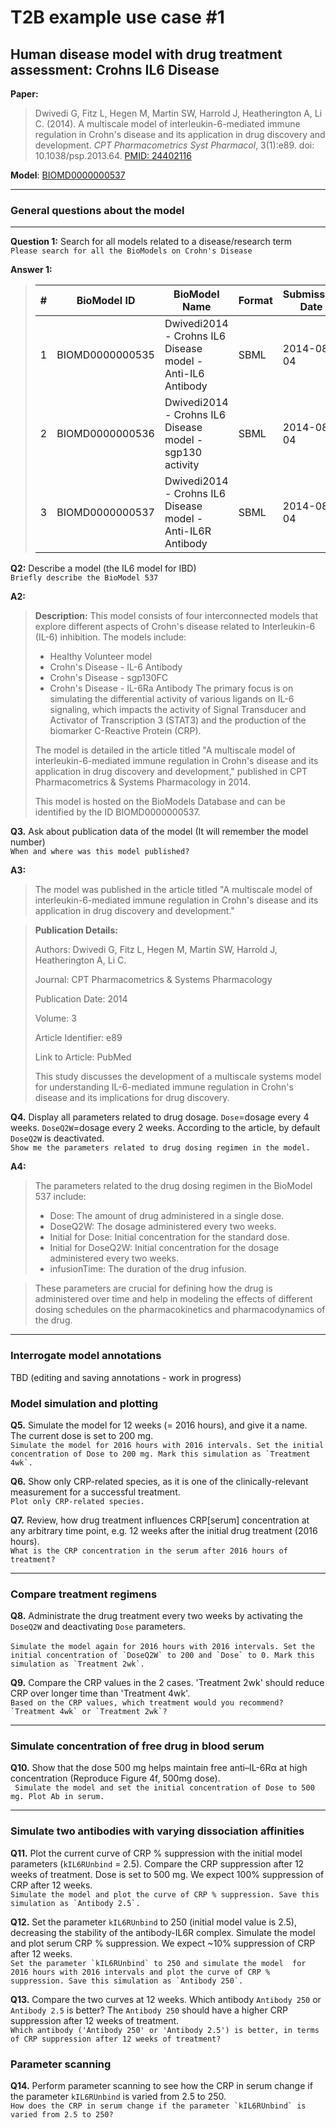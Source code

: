 # T2B example use case #1
## Human disease model with drug treatment assessment: Crohns IL6 Disease

**Paper:**
> Dwivedi G, Fitz L, Hegen M, Martin SW, Harrold J, Heatherington A, Li C. (2014). A multiscale model of interleukin-6-mediated immune regulation in Crohn's disease and its application in drug discovery and development. *CPT Pharmacometrics Syst Pharmacol*, 3(1):e89. doi: 10.1038/psp.2013.64. [PMID: 24402116](https://pubmed.ncbi.nlm.nih.gov/24402116/)

**Model**: [BIOMD0000000537](https://www.ebi.ac.uk/biomodels/BIOMD0000000537)

<hr>

### General questions about the model

<hr>

**Question 1:** Search for all models related to a disease/research term <br>
```Please search for all the BioModels on Crohn's Disease```

**Answer 1:** 
>| # | BioModel ID | BioModel Name | Format | Submission Date |
>|---|-------------|---------------|---------|-----------------|
>| 1 | BIOMD0000000535 | Dwivedi2014 - Crohns IL6 Disease model - Anti-IL6 Antibody | SBML | 2014-08-04 |
>| 2 | BIOMD0000000536 | Dwivedi2014 - Crohns IL6 Disease model - sgp130 activity | SBML | 2014-08-04 |
>| 3 | BIOMD0000000537 | Dwivedi2014 - Crohns IL6 Disease model - Anti-IL6R Antibody | SBML | 2014-08-04 |



**Q2:** Describe a model (the IL6 model for IBD) <br>
```Briefly describe the BioModel 537```

**A2:**

>**Description:**
>This model consists of four interconnected models that explore different aspects of Crohn's disease related to Interleukin-6 (IL-6) inhibition. The models include:
>
>- Healthy Volunteer model
>- Crohn's Disease - IL-6 Antibody
>- Crohn's Disease - sgp130FC
>- Crohn's Disease - IL-6Ra Antibody
>The primary focus is on simulating the differential activity of various ligands on IL-6 signaling, which impacts the activity of Signal Transducer and Activator of Transcription 3 (STAT3) and the production of the biomarker C-Reactive Protein (CRP).
>
>The model is detailed in the article titled "A multiscale model of interleukin-6-mediated immune regulation in Crohn's disease and its application in drug discovery and development," published in CPT Pharmacometrics & Systems Pharmacology in 2014.
>
>This model is hosted on the BioModels Database and can be identified by the ID BIOMD0000000537.

**Q3.** Ask about publication data of the model (It will remember the model number) <br>
```When and where was this model published?```

**A3:**

> The model was published in the article titled "A multiscale model of interleukin-6-mediated immune regulation in Crohn's disease and its application in drug discovery and development."

>**Publication Details:**
>
>Authors: Dwivedi G, Fitz L, Hegen M, Martin SW, Harrold J, Heatherington A, Li C.
>
>Journal: CPT Pharmacometrics & Systems Pharmacology
>
>Publication Date: 2014
>
>Volume: 3
>
>Article Identifier: e89
>
>Link to Article: PubMed
>
>This study discusses the development of a multiscale systems model for understanding IL-6-mediated immune regulation in Crohn's disease and its implications for drug discovery.

**Q4.** Display all parameters related to drug dosage. `Dose`=dosage every 4 weeks. `DoseQ2W`=dosage every 2 weeks. According to the article, by default `DoseQ2W` is
deactivated. <br>
```Show me the parameters related to drug dosing regimen in the model.```

**A4:** <br>

>The parameters related to the drug dosing regimen in the BioModel 537 include:
>
>- Dose: The amount of drug administered in a single dose.
>- DoseQ2W: The dosage administered every two weeks.
>- Initial for Dose: Initial concentration for the standard dose.
>- Initial for DoseQ2W: Initial concentration for the dosage administered every two weeks.
>- infusionTime: The duration of the drug infusion.

>These parameters are crucial for defining how the drug is administered over time and help in modeling the effects of different dosing schedules on the pharmacokinetics and pharmacodynamics of the drug.

<hr> 

### Interrogate model annotations
TBD (editing and saving annotations - work in progress)

### Model simulation and plotting

**Q5.** Simulate the model for 12 weeks (= 2016 hours), and give it a name. The current dose is set to 200 mg. <br>
```Simulate the model for 2016 hours with 2016 intervals. Set the initial concentration of Dose to 200 mg. Mark this simulation as `Treatment 4wk`.```



**Q6.** Show only CRP-related species, as it is one of the clinically-relevant measurement for a successful treatment. <br>
```Plot only CRP-related species.```



**Q7.** Review, how drug treatment influences CRP[serum] concentration at any arbitrary time point, e.g. 12 weeks after the initial drug treatment (2016 hours). <br>
```What is the CRP concentration in the serum after 2016 hours of treatment?```

<hr>

### Compare treatment regimens

**Q8.** Administrate the drug treatment every two weeks by activating the `DoseQ2W` and deactivating `Dose` parameters. <br>  
```Simulate the model again for 2016 hours with 2016 intervals. Set the initial concentration of `DoseQ2W` to 200 and `Dose` to 0. Mark this simulation as `Treatment 2wk`.```


**Q9.** Compare the CRP values in the 2 cases. 'Treatment 2wk' should reduce CRP over longer time than 'Treatment 4wk'. <br>
```Based on the CRP values, which treatment would you recommend? `Treatment 4wk` or `Treatment 2wk`?```

<hr>

### Simulate concentration of free drug in blood serum 

**Q10.** Show that the dose 500 mg helps maintain free anti–IL-6Rα at high concentration (Reproduce Figure 4f, 500mg dose). <br>
``` Simulate the model and set the initial concentration of Dose to 500 mg. Plot Ab in serum.```

<hr>

### Simulate two antibodies with varying dissociation affinities

**Q11.** Plot the current curve of CRP % suppression with the initial model parameters (`kIL6RUnbind` = 2.5). Compare the CRP suppression after 12 weeks of treatment. Dose is set to 500 mg. We expect 100% suppression of CRP after 12 weeks. <br>
```Simulate the model and plot the curve of CRP % suppression. Save this simulation as `Antibody 2.5`.```

**Q12.** Set the parameter `kIL6RUnbind` to 250 (initial model value is 2.5), decreasing the stability of the antibody-IL6R complex. Simulate the model and plot serum CRP % suppression. We expect ~10% suppression of CRP after 12 weeks. <br>
```Set the parameter `kIL6RUnbind` to 250 and simulate the model  for 2016 hours with 2016 intervals and plot the curve of CRP % suppression. Save this simulation as `Antibody 250`.```


**Q13.** Compare the two curves at 12 weeks. Which antibody `Antibody 250` or `Antibody 2.5` is better? The `Antibody 250` should have a higher CRP suppression after 12 weeks of treatment. <br>
```Which antibody ('Antibody 250' or 'Antibody 2.5') is better, in terms of CRP suppression after 12 weeks of treatment?```

### Parameter scanning
**Q14.** Perform parameter scanning to see how the CRP in serum change if the parameter `kIL6RUnbind` is varied from 2.5 to 250. <br>
```How does the CRP in serum change if the parameter `kIL6RUnbind` is varied from 2.5 to 250?```	